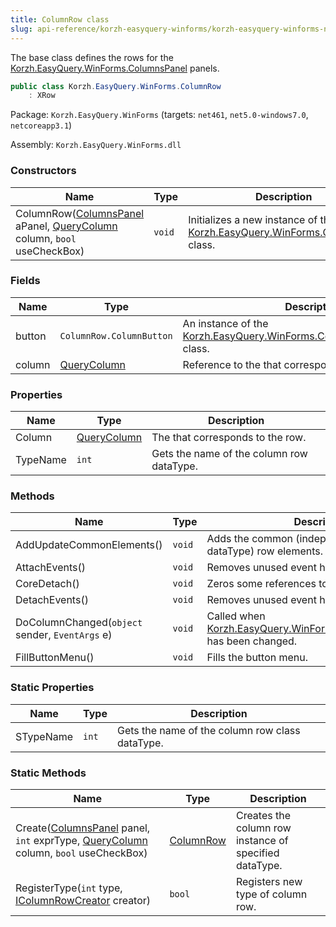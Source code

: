 ```yaml
---
title: ColumnRow class
slug: api-reference/korzh-easyquery-winforms/korzh-easyquery-winforms-namespace/columnrow-class
---
```

The base class defines the rows for the [Korzh.EasyQuery.WinForms.ColumnsPanel](/api-reference/korzh-easyquery-winforms/korzh-easyquery-winforms-namespace/columnspanel-class) panels.
```csharp
public class Korzh.EasyQuery.WinForms.ColumnRow
    : XRow

```
Package: `Korzh.EasyQuery.WinForms` (targets: `net461`, `net5.0-windows7.0`, `netcoreapp3.1`)

Assembly: `Korzh.EasyQuery.WinForms.dll`

### Constructors

| Name | Type | Description | 
| --- | --- | --- | 
| ColumnRow([ColumnsPanel](/api-reference/korzh-easyquery-winforms/korzh-easyquery-winforms-namespace/columnspanel-class) aPanel, [QueryColumn](/api-reference/korzh-easyquery/korzh-easyquery-namespace/querycolumn-class) column, `bool` useCheckBox) | `void` | Initializes a new instance of the [Korzh.EasyQuery.WinForms.ColumnRow](/api-reference/korzh-easyquery-winforms/korzh-easyquery-winforms-namespace/columnrow-class) class. | 


### Fields

| Name | Type | Description | 
| --- | --- | --- | 
| button | `ColumnRow.ColumnButton` | An instance of the [Korzh.EasyQuery.WinForms.ColumnRow.ColumnButton](/api-reference/korzh-easyquery-winforms/korzh-easyquery-winforms-namespace/columnrow-class) class. | 
| column | [QueryColumn](/api-reference/korzh-easyquery/korzh-easyquery-namespace/querycolumn-class) | Reference to the <see cref="!:Korzh.EasyQuery.Column" /> that corresponds to the row. | 


### Properties

| Name | Type | Description | 
| --- | --- | --- | 
| Column | [QueryColumn](/api-reference/korzh-easyquery/korzh-easyquery-namespace/querycolumn-class) | The <see cref="!:Korzh.EasyQuery.Column" /> that corresponds to the row. | 
| TypeName | `int` | Gets the name of the column row dataType. | 


### Methods

| Name | Type | Description | 
| --- | --- | --- | 
| AddUpdateCommonElements() | `void` | Adds the common (independent of row dataType) row elements. | 
| AttachEvents() | `void` | Removes unused event handlers. | 
| CoreDetach() | `void` | Zeros some references to let row be destroyed. | 
| DetachEvents() | `void` | Removes unused event handlers. | 
| DoColumnChanged(`object` sender, `EventArgs` e) | `void` | Called when [Korzh.EasyQuery.WinForms.ColumnRow.Column](/api-reference/korzh-easyquery-winforms/korzh-easyquery-winforms-namespace/columnrow-class) has been changed. | 
| FillButtonMenu() | `void` | Fills the button menu. | 


### Static Properties

| Name | Type | Description | 
| --- | --- | --- | 
| STypeName | `int` | Gets the name of the column row class dataType. | 


### Static Methods

| Name | Type | Description | 
| --- | --- | --- | 
| Create([ColumnsPanel](/api-reference/korzh-easyquery-winforms/korzh-easyquery-winforms-namespace/columnspanel-class) panel, `int` exprType, [QueryColumn](/api-reference/korzh-easyquery/korzh-easyquery-namespace/querycolumn-class) column, `bool` useCheckBox) | [ColumnRow](/api-reference/korzh-easyquery-winforms/korzh-easyquery-winforms-namespace/columnrow-class) | Creates the column row instance of specified dataType. | 
| RegisterType(`int` type, [IColumnRowCreator](/api-reference/korzh-easyquery-winforms/korzh-easyquery-winforms-namespace/icolumnrowcreator-interface) creator) | `bool` | Registers new type of column row. |
